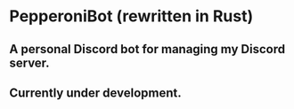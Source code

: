 # PepperoniBot (rewritten in Rust)
## A personal Discord bot for managing my Discord server.
## Currently under development.
